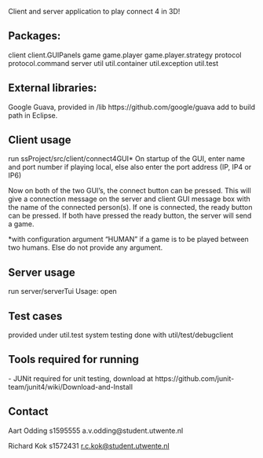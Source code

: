 Client and server application to play connect 4 in 3D!

<h2>Packages:</h2>

client
client.GUIPanels
game
game.player
game.player.strategy
protocol
protocol.command
server
util
util.container
util.exception
util.test

<h2>External libraries:</h2>
Google Guava, provided in /lib	 https://github.com/google/guava
add to build path in Eclipse.

<h2>Client usage</h2>
run ssProject/src/client/connect4GUI*
On startup of the GUI,
enter name and port number if playing local, else 
also enter the port address (IP, IP4 or IP6)

Now on both of the two GUI’s, the connect button can be pressed.
This will give a connection message on the server and client GUI message box with the name of the connected person(s).
If one is connected, the ready button can be pressed. If both have pressed the ready button, the server will send a game.

*with configuration argument “HUMAN” if a game is to be played between two humans. Else do not provide any argument.

<h2>Server usage</h2>
run server/serverTui
Usage: open <portnr>

<h2>Test cases</h2> 
provided under util.test
system testing done with util/test/debugclient

<h2>Tools required for running</h2>
- JUNit required for unit testing, download at https://github.com/junit-team/junit4/wiki/Download-and-Install

<h2>Contact</h2>
Aart Odding
s1595555
a.v.odding@student.utwente.nl

Richard Kok
s1572431 
r.c.kok@student.utwente.nl
